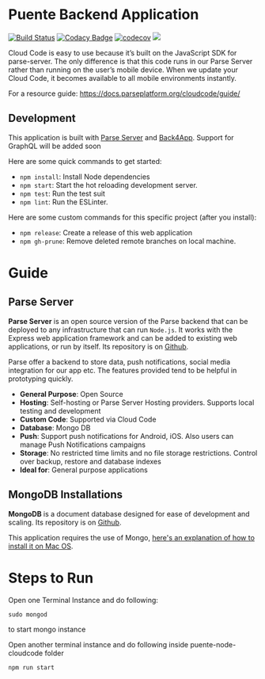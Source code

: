 # Puente Backend Application

[![Build Status](https://travis-ci.org/hopetambala/puente-node-cloudcode.svg?branch=master)](https://travis-ci.org/hopetambala/puente-node-cloudcode)
[![Codacy Badge](https://api.codacy.com/project/badge/Grade/505de309137b4acabb8def858cf7a6e8)](https://www.codacy.com/app/hopetambala/puente-node-cloudcode?utm_source=github.com&amp;utm_medium=referral&amp;utm_content=hopetambala/puente-node-cloudcode&amp;utm_campaign=Badge_Grade)
[![codecov](https://codecov.io/gh/hopetambala/puente-node-cloudcode/branch/master/graph/badge.svg)](https://codecov.io/gh/hopetambala/puente-node-cloudcode)
![](https://img.shields.io/badge/parse_server-✓-blueviolet.svg)



Cloud Code is easy to use because it’s built on the JavaScript SDK for parse-server. The only difference is that this code runs in our Parse Server rather than running on the user’s mobile device. When we update your Cloud Code, it becomes available to all mobile environments instantly. 

For a resource guide:
https://docs.parseplatform.org/cloudcode/guide/

## Development

This application is built with [Parse Server](https://reactjs.org) and [Back4App](https://github.com/back4app). Support for GraphQL will be added soon

Here are some quick commands to get started:

- `npm install`: Install Node dependencies
- `npm start`: Start the hot reloading development server.
- `npm test`: Run the test suit
- `npm lint`: Run the ESLinter.


Here are some custom commands for this specific project (after you install):

- `npm release`: Create a release of this web application
- `npm gh-prune`: Remove deleted remote branches on local machine.


# Guide

## Parse Server

**Parse Server** is an open source version of the Parse backend that can be deployed to any infrastructure that can run `Node.js`. It works with the Express web application framework and can be added to existing web applications, or run by itself. Its repository is on [Github](https://github.com/parse-community/parse-server).

Parse offer a backend to store data, push notifications, social media integration for our app etc. The features provided tend to be helpful in prototyping quickly.

- **General Purpose**: Open Source
- **Hosting**: Self-hosting or Parse Server Hosting providers. Supports local testing and development
- **Custom Code**: Supported via Cloud Code
- **Database**: Mongo DB
- **Push**: Support push notifications for Android, iOS. Also users can manage Push Notifications campaigns
- **Storage**: No restricted time limits and no file storage restrictions. Control over backup, restore and database indexes
- **Ideal for**: General purpose applications


## MongoDB Installations

**MongoDB** is a document database designed for ease of development and scaling. Its repository is on [Github](https://github.com/mongodb/mongo).

This application requires the use of Mongo, [here's an explanation of how to install it on Mac OS](https://ademirgabardo.wordpress.com/2016/02/02/installing-and-running-mongodb-on-mac-osx-for-beginners/). 



# Steps to Run

Open one Terminal Instance and do following:
```
sudo mongod 
```
to start mongo instance

Open another terminal instance and do following inside puente-node-cloudcode folder
```
npm run start 
```



